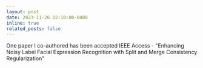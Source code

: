 ```yaml
---
layout: post
date: 2023-11-26 12:10:00-0400
inline: true
related_posts: false
---
```


One paper I co-authored has been accepted IEEE Access - "Enhancing Noisy Label Facial Expression Recognition with Split and Merge Consistency Regularization"
